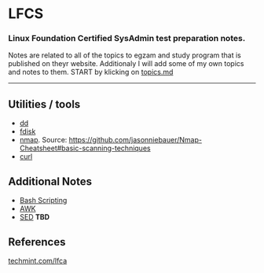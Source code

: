 # LFCS
### Linux Foundation Certified SysAdmin test preparation notes. 
Notes are related to all of the topics to egzam and study program that is published on theyr website. Additionaly I will add some of my own topics and notes to them.
START by klicking on [topics.md](/topics.md)

---

## Utilities / tools
* [dd](/command_line_utilities/dd.md)
* [fdisk](/command_line_utilities/fdisk.md)
* [nmap](/nmap/nmap.md). Source: https://github.com/jasonniebauer/Nmap-Cheatsheet#basic-scanning-techniques
* [curl](/curl/curl.md)


## Additional Notes 

* [Bash Scripting](/bash_scripting.md)
* [AWK](/awk/)
* [SED](/sed.md) **TBD**



## References
[techmint.com/lfca](https://www.tecmint.com/category/lfca/page/2/)
